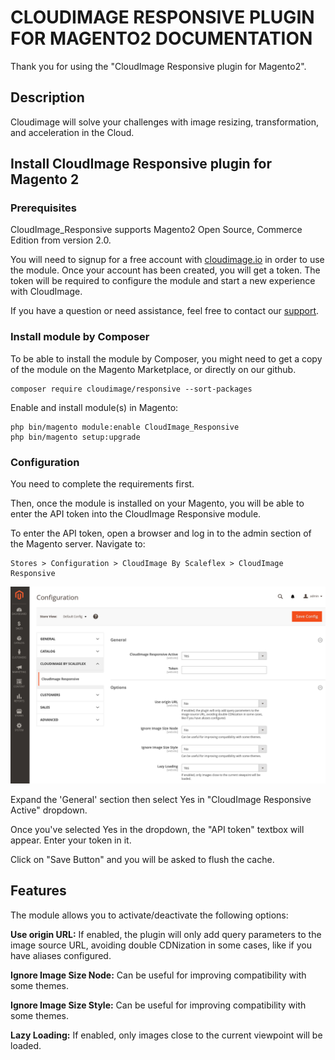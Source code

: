 # CLOUDIMAGE RESPONSIVE PLUGIN FOR MAGENTO2 DOCUMENTATION

Thank you for using the "CloudImage Responsive plugin for Magento2".

## Description

Cloudimage will solve your challenges with image resizing, transformation, 
and acceleration in the Cloud.

## Install CloudImage Responsive plugin for Magento 2

### Prerequisites

CloudImage_Responsive supports Magento2 Open Source, Commerce Edition from version 2.0.

You will need to signup for a free account with [cloudimage.io](https://www.cloudimage.io/en/registration) 
in order to use the module. Once your account has been created, you will get a token. The token will be required
to configure the module and start a new experience with CloudImage.

If you have a question or need assistance, feel free to contact our [support](https://www.cloudimage.io/en/contact).

### Install module by Composer

To be able to install the module by Composer, you might need to get a copy of the  module on the Magento Marketplace, or directly on our github.
 

```shell
composer require cloudimage/responsive --sort-packages
```

Enable and install module(s) in Magento:

```shell
php bin/magento module:enable CloudImage_Responsive
php bin/magento setup:upgrade
```

### Configuration

You need to complete the requirements first. 

Then, once the module is installed on your Magento, you will be able to enter the API token 
into the CloudImage Responsive module.   

To enter the API token, open a browser and log in to the admin section of the Magento server. 
Navigate to:

```
Stores > Configuration > CloudImage By Scaleflex > CloudImage Responsive
```

![CloudImage Responsive Plugin Configuration](doc/images/cloudimage_responsive_plugin_config.png "CloudImage Responsive Configuration Page")

Expand the 'General' section then select Yes in "CloudImage Responsive Active" dropdown.

Once you've selected Yes in the dropdown, the "API token" textbox will appear. Enter your token in it.

Click on "Save Button" and you will be asked to flush the cache.

## Features

The module allows you to activate/deactivate the following options:

**Use origin URL:** If enabled, the plugin will only add query parameters to the image source URL, avoiding double CDNization in some cases, like if you have aliases configured.

**Ignore Image Size Node:** Can be useful for improving compatibility with some themes.

**Ignore Image Size Style:** Can be useful for improving compatibility with some themes.

**Lazy Loading:** If enabled, only images close to the current viewpoint will be loaded.
